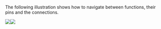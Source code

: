 The following illustration shows how to navigate between functions, their pins and the connections.

![](graphs/DataModel_ConnectionFunction.png)[![](graphs/DataModel_ConnOverview.png)](graphs/DataModel_ConnOverview.png "Click to enlarge")